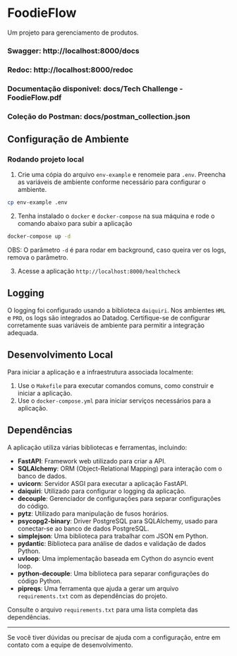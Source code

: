 # FoodieFlow

Um projeto para gerenciamento de produtos.

### Swagger: http://localhost:8000/docs

### Redoc: http://localhost:8000/redoc

### Documentação disponivel: docs/Tech Challenge - FoodieFlow.pdf

### Coleção do Postman: docs/postman_collection.json

## Configuração de Ambiente

### Rodando projeto local

1. Crie uma cópia do arquivo `env-example` e renomeie para `.env`. Preencha as variáveis de ambiente conforme necessário para configurar o ambiente.

```bash
cp env-example .env
```

2. Tenha instalado o `docker` e `docker-compose` na sua máquina e rode o comando abaixo para subir a aplicação

```bash
docker-compose up -d
```

OBS: O parâmetro `-d` é para rodar em background, caso queira ver os logs, remova o parâmetro.

3. Acesse a aplicação `http://localhost:8000/healthcheck`

## Logging

O logging foi configurado usando a biblioteca `daiquiri`. Nos ambientes `HML` e `PRD`, os logs são integrados ao Datadog. Certifique-se de configurar corretamente suas variáveis de ambiente para permitir a integração adequada.

## Desenvolvimento Local

Para iniciar a aplicação e a infraestrutura associada localmente:

1. Use o `Makefile` para executar comandos comuns, como construir e iniciar a aplicação.
2. Use o `docker-compose.yml` para iniciar serviços necessários para a aplicação.

## Dependências

A aplicação utiliza várias bibliotecas e ferramentas, incluindo:

- **FastAPI**: Framework web utilizado para criar a API.
- **SQLAlchemy**: ORM (Object-Relational Mapping) para interação com o banco de dados.
- **uvicorn**: Servidor ASGI para executar a aplicação FastAPI.
- **daiquiri**: Utilizado para configurar o logging da aplicação.
- **decouple**: Gerenciador de configurações para separar configurações do código.
- **pytz**: Utilizado para manipulação de fusos horários.
- **psycopg2-binary**: Driver PostgreSQL para SQLAlchemy, usado para conectar-se ao banco de dados PostgreSQL.
- **simplejson**: Uma biblioteca para trabalhar com JSON em Python.
- **pydantic**: Biblioteca para análise de dados e validação de dados Python.
- **uvloop**: Uma implementação baseada em Cython do asyncio event loop.
- **python-decouple**: Uma biblioteca para separar configurações do código Python.
- **pipreqs**: Uma ferramenta que ajuda a gerar um arquivo `requirements.txt` com as dependências do projeto.

Consulte o arquivo `requirements.txt` para uma lista completa das dependências.

---

Se você tiver dúvidas ou precisar de ajuda com a configuração, entre em contato com a equipe de desenvolvimento.
